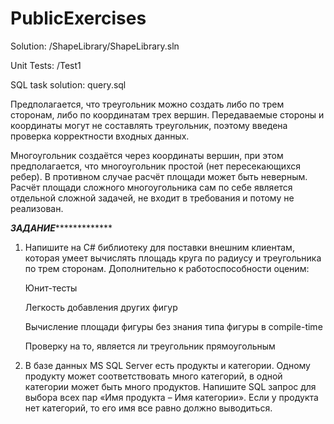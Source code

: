 # PublicExercises
Solution: /ShapeLibrary/ShapeLibrary.sln

Unit Tests: /Test1

SQL task solution: query.sql

Предполагается, что треугольник можно создать либо по трем сторонам, либо по координатам трех вершин. Передаваемые стороны и координаты могут не составлять треугольник, поэтому введена проверка корректности входных данных.

Многоугольник создаётся через координаты вершин, при этом предполагается, что многоугольник простой (нет пересекающихся ребер). В противном случае расчёт площади может быть неверным. Расчёт площади сложного многоугольника сам по себе является отдельной сложной задачей, не входит в требования и потому не реализован.


*******************************************************************ЗАДАНИЕ********************************************************************************
1. Напишите на C# библиотеку для поставки внешним клиентам, которая умеет вычислять площадь круга по радиусу и треугольника по трем сторонам. Дополнительно к работоспособности оценим:

    Юнит-тесты

    Легкость добавления других фигур

    Вычисление площади фигуры без знания типа фигуры в compile-time

    Проверку на то, является ли треугольник прямоугольным


2. В базе данных MS SQL Server есть продукты и категории. Одному продукту может соответствовать много категорий, в одной категории может быть много продуктов. Напишите SQL запрос для выбора всех пар «Имя продукта – Имя категории». Если у продукта нет категорий, то его имя все равно должно выводиться.
